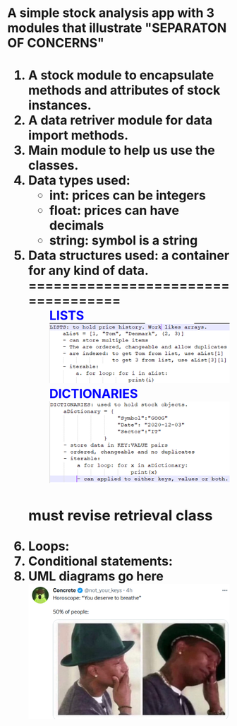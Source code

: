 <h1>A simple stock analysis app with 3 modules that illustrate "SEPARATON OF CONCERNS"<h1>



1. A stock module to encapsulate methods and attributes of stock instances.
2. A data retriver module for  data import methods. 
3. Main module to help us use the classes. 
4. Data types used: 
    <ul>
    <li>int: prices can be integers</li>
    <li>float: prices can have decimals</li>
    <li>string: symbol is a string</li>
    </ul>
5. Data structures used: a container for any kind of data.
===================================
    <ul style = "list-style: none; color: blue;">
    LISTS
    <li><img src ="lists.PNG"></img></li>
    DICTIONARIES
    <li><img src ="dictionaries.PNG"></img></li>
    </ul> 
    <h3>must revise retrieval class</h3>
6. Loops:
7. Conditional statements:
8. UML diagrams go here
<img src ="horoscope.PNG"></img>
